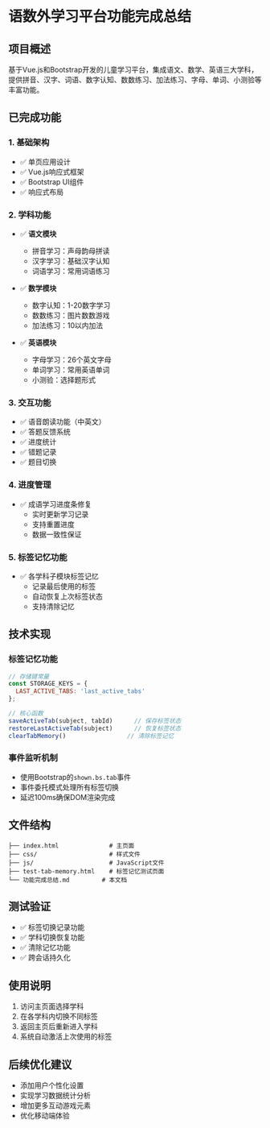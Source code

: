 # 语数外学习平台功能完成总结

## 项目概述
基于Vue.js和Bootstrap开发的儿童学习平台，集成语文、数学、英语三大学科，提供拼音、汉字、词语、数字认知、数数练习、加法练习、字母、单词、小测验等丰富功能。

## 已完成功能

### 1. 基础架构
- ✅ 单页应用设计
- ✅ Vue.js响应式框架
- ✅ Bootstrap UI组件
- ✅ 响应式布局

### 2. 学科功能
- ✅ **语文模块**
  - 拼音学习：声母韵母拼读
  - 汉字学习：基础汉字认知
  - 词语学习：常用词语练习

- ✅ **数学模块**
  - 数字认知：1-20数字学习
  - 数数练习：图片数数游戏
  - 加法练习：10以内加法

- ✅ **英语模块**
  - 字母学习：26个英文字母
  - 单词学习：常用英语单词
  - 小测验：选择题形式

### 3. 交互功能
- ✅ 语音朗读功能（中英文）
- ✅ 答题反馈系统
- ✅ 进度统计
- ✅ 错题记录
- ✅ 题目切换

### 4. 进度管理
- ✅ 成语学习进度条修复
  - 实时更新学习记录
  - 支持重置进度
  - 数据一致性保证

### 5. 标签记忆功能
- ✅ 各学科子模块标签记忆
  - 记录最后使用的标签
  - 自动恢复上次标签状态
  - 支持清除记忆

## 技术实现

### 标签记忆功能
```javascript
// 存储键常量
const STORAGE_KEYS = {
  LAST_ACTIVE_TABS: 'last_active_tabs'
};

// 核心函数
saveActiveTab(subject, tabId)      // 保存标签状态
restoreLastActiveTab(subject)      // 恢复标签状态
clearTabMemory()                 // 清除标签记忆
```

### 事件监听机制
- 使用Bootstrap的`shown.bs.tab`事件
- 事件委托模式处理所有标签切换
- 延迟100ms确保DOM渲染完成

## 文件结构
```
├── index.html              # 主页面
├── css/                    # 样式文件
├── js/                     # JavaScript文件
├── test-tab-memory.html    # 标签记忆测试页面
└── 功能完成总结.md         # 本文档
```

## 测试验证
- ✅ 标签切换记录功能
- ✅ 学科切换恢复功能
- ✅ 清除记忆功能
- ✅ 跨会话持久化

## 使用说明
1. 访问主页面选择学科
2. 在各学科内切换不同标签
3. 返回主页后重新进入学科
4. 系统自动激活上次使用的标签

## 后续优化建议
- 添加用户个性化设置
- 实现学习数据统计分析
- 增加更多互动游戏元素
- 优化移动端体验